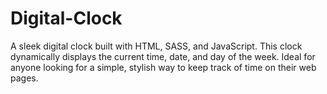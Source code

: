 # Digital-Clock
A sleek digital clock built with HTML, SASS, and JavaScript. This clock dynamically displays the current time, date, and day of the week. Ideal for anyone looking for a simple, stylish way to keep track of time on their web pages.
